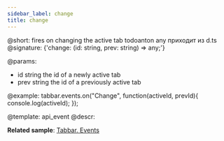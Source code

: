 ```yaml
---
sidebar_label: change
title: change
---          
```


@short: fires on changing the active tab
todoanton any приходит из d.ts
@signature: {'change: (id: string, prev: string) => any;'}
<!-- void change(string activeId,string prevId){ ... };
 [TabbarEvents.change]: (id: string, prev: string) => any; -->

@params:
- id		string		the id of a newly active tab
- prev 		string		the id of a previously active tab

@example:
tabbar.events.on("Change", function(activeId, prevId){
    console.log(activeId);
});


@template: api_event
@descr:

**Related sample**: [Tabbar. Events](https://snippet.dhtmlx.com/dld2qo1m)


